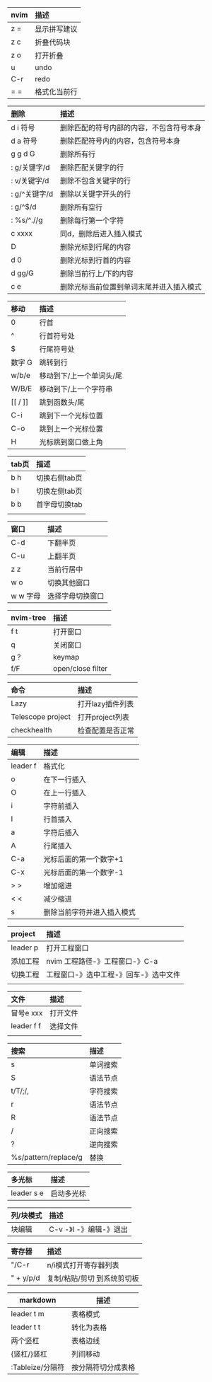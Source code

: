 | nvim | 描述         |
|:-----|:-------------|
| z =  | 显示拼写建议 |
| z c  | 折叠代码块   |
| z o  | 打开折叠     |
| u    | undo         |
| C-r  | redo         |
| = =  | 格式化当前行 |

| 删除     | 描述                                     |
|:---------|:-----------------------------------------|
| d i 符号 | 删除匹配的符号内部的内容，不包含符号本身 |
| d a 符号 | 删除匹配符号内的内容，包含符号本身       |
|g g d G|   删除所有行|
|: g/关键字/d|删除匹配关键字的行|
|: v/关键字/d|删除不包含关键字的行|
|: g/^关键字/d|删除以关键字开头的行|
|: g/^$/d|删除所有空行|
|: %s/^.//g|删除每行第一个字符|
| c xxxx|同d，删除后进入插入模式|
|D|删除光标到行尾的内容|
|d 0|删除光标到行首的内容|
|d gg/G|删除当前行上/下的内容|
|c e|删除光标当前位置到单词末尾并进入插入模式|

| 移动    | 描述                     |
|:--------|:-------------------------|
| 0       | 行首                     |
| ^       | 行首符号处               |
| $       | 行尾符号处               |
| 数字 G  | 跳转到行                 |
| w/b/e   | 移动到下/上一个单词头/尾 |
| W/B/E   | 移动到下/上一个字符串    |
| [[ / ]] | 跳到函数头/尾            |
| C-i     | 跳到下一个光标位置       |
| C-o     | 跳到上一个光标位置       |
| H       | 光标跳到窗口做上角       |

| tab页 | 描述          |
|:------|:--------------|
| b h   | 切换右侧tab页 |
| b l   | 切换左侧tab页 |
| b b   | 首字母切换tab |
|       |               |

| 窗口     | 描述             |
|:---------|:-----------------|
| C-d      | 下翻半页         |
| C-u      | 上翻半页         |
| z z      | 当前行居中       |
| w o      | 切换其他窗口     |
| w w 字母 | 选择字母切换窗口 |

| nvim-tree | 描述              |
|:----------|:------------------|
| f t       | 打开窗口          |
| q         | 关闭窗口          |
| g ?       | keymap            |
| f/F       | open/close filter |

| 命令              | 描述             |
|:------------------|:-----------------|
| Lazy              | 打开lazy插件列表 |
| Telescope project | 打开project列表  |
| checkhealth       | 检查配置是否正常 |

| 编辑     | 描述                       |
|:---------|:---------------------------|
| leader f | 格式化                     |
| o        | 在下一行插入               |
| O        | 在上一行插入               |
| i        | 字符前插入                 |
| I        | 行首插入                   |
| a        | 字符后插入                 |
| A        | 行尾插入                   |
| C-a      | 光标后面的第一个数字+1     |
| C-x      | 光标后面的第一个数字-1     |
| > >      | 增加缩进                   |
| < <      | 减少缩进                   |
| s        | 删除当前字符并进入插入模式 |

| project  | 描述                                  |
|:---------|:--------------------------------------|
| leader p | 打开工程窗口                          |
| 添加工程 | nvim 工程路径-》工程窗口-》C-a        |
| 切换工程 | 工程窗口-》选中工程-》回车-》选中文件 |
|          |                                       |

| 文件       | 描述     |
|:-----------|:---------|
| 冒号e xxx  | 打开文件 |
| leader f f | 选择文件 |
|            |          |

| 搜索                 | 描述     |
|:---------------------|:---------|
| s                    | 单词搜索 |
| S                    | 语法节点 |
| t/T/;/,              | 字符搜索 |
| r                    | 语法节点 |
| R                    | 语法节点 |
| /                    | 正向搜索 |
| ?                    | 逆向搜索 |
| %s/pattern/replace/g | 替换     |

| 多光标     | 描述       |
|:-----------|:-----------|
| leader s e | 启动多光标 |

| 列/块模式 | 描述     |
|:----------|:---------|
| 块编辑    | C-v -》I -》编辑-》退出 |

| 寄存器    | 描述                        |
|:----------|:----------------------------|
| "/C-r     | n/i模式打开寄存器列表       |
| " + y/p/d | 复制/粘贴/剪切 到系统剪切板 |

| markdown         | 描述               |
|------------------|--------------------|
| leader t m       | 表格模式           |
| leader t t       | 转化为表格         |
| 两个竖杠         | 表格边线           |
| {竖杠/}竖杠      | 列间移动           |
| :Tableize/分隔符 | 按分隔符切分成表格 |

